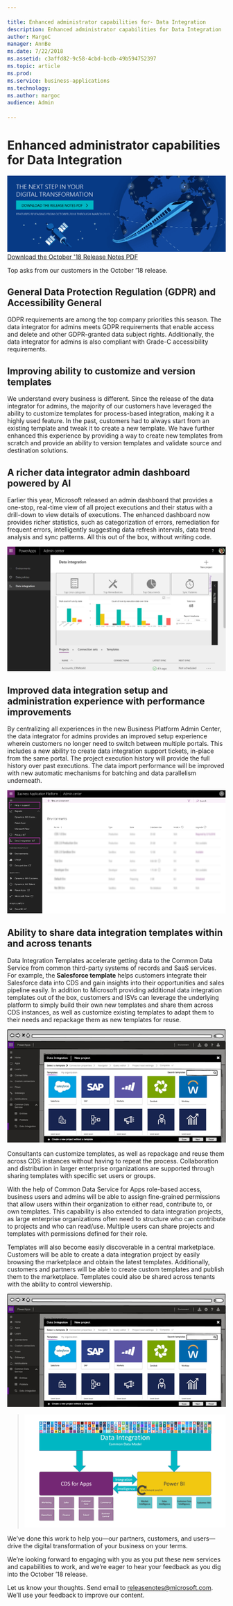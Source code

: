 ```yaml
---

title: Enhanced administrator capabilities for- Data Integration
description: Enhanced administrator capabilities for Data Integration
author: MargoC
manager: AnnBe
ms.date: 7/22/2018
ms.assetid: c3affd82-9c58-4cbd-bcdb-49b594752397
ms.topic: article
ms.prod: 
ms.service: business-applications
ms.technology: 
ms.author: margoc
audience: Admin

---
```

#  Enhanced administrator capabilities for Data Integration

[![THE NEXT STEP IN YOUR DIGITAL TRANSFORMATION](./../Reference-Files/Images/Landing-page-image-october2018.png)](https://go.microsoft.com/fwlink/p/?linkid=2005971)
[Download the October '18 Release Notes PDF](https://go.microsoft.com/fwlink/p/?linkid=2005971)

Top asks from our customers in the October ’18 release.

   ## General Data Protection Regulation (GDPR) and Accessibility General
   
   GDPR requirements are among the top company
   priorities this season. The data integrator for admins meets GDPR requirements
   that enable access and delete and other GDPR-granted data subject rights.
   Additionally, the data integrator for admins is also compliant with Grade-C
   accessibility requirements.

   ## Improving ability to customize and version templates 
   
   We understand every business is different. Since the release of the data integrator for
   admins, the majority of our customers have leveraged the ability to customize
   templates for process-based integration, making it a highly used feature. In
   the past, customers had to always start from an existing template and tweak
   it to create a new template. We have further enhanced this experience by
   providing a way to create new templates from scratch and provide an ability
   to version templates and validate source and destination solutions.

   ## A richer data integrator admin dashboard powered by AI
   
   Earlier this year, Microsoft released an admin dashboard that provides a one-stop,
   real-time view of all project executions and their status with a drill-down
   to view details of executions. The enhanced dashboard now provides richer
   statistics, such as categorization of errors, remediation for frequent
   errors, intelligently suggesting data refresh intervals, data trend analysis
   and sync patterns. All this out of the box, without writing code.

   ![The data integration dashboard](./../Reference-Files/Images/data-integration-capability-admins-1.png "The data integration dashboard")
   <!-- picture -->


   ## Improved data integration setup and administration experience with performance improvements
   
   By centralizing all experiences in the new Business Platform Admin Center, 
   the data integrator for admins provides an improved setup experience wherein 
   customers no longer need to switch between multiple portals. This includes 
   a new ability to create data integration support tickets, in-place from the 
   same portal. The project execution history will provide the full history over 
   past executions. The data import performance will be improved with new automatic 
   mechanisms for batching and data parallelism underneath.

   ![The data integration dashboard](./../Reference-Files/Images/data-integration-capability-admins-2.png "Finding help and support for data integration")
   <!-- picture -->

<a name="templates"></a>
   ## Ability to share data integration templates within and across tenants 
   
   Data Integration Templates accelerate getting data to the Common Data Service from common 
   third-party systems of records and SaaS services. 
   For example, the **Salesforce template** helps customers integrate their
   Salesforce data into CDS and gain insights into their opportunities and
   sales pipeline easily. In addition to Microsoft providing additional data
   integration templates out of the box, customers and ISVs can leverage the
   underlying platform to simply build their own new templates and share them
   across CDS instances, as well as customize existing templates to adapt them
   to their needs and repackage them as new templates for reuse.

   ![Template to choose from Browsing and pulling template from marketplace](./../Reference-Files/Images/6-1.png "Templates to choose from")
   <!-- picture -->


   Consultants can customize templates, as well as repackage and reuse them
   across CDS instances without having to repeat the process. Collaboration and
   distribution in larger enterprise organizations are supported through sharing
   templates with specific set users or groups.

   With the help of Common Data Service for Apps role-based access, business
   users and admins will be able to assign fine-grained permissions that allow users
   within their organization to either read, contribute to, or own templates. This
   capability is also extended to data integration projects, as large
   enterprise organizations often need to structure who can contribute to
   projects and who can read/use. Multiple users can share projects and
   templates with permissions defined for their role.

   Templates will also become easily discoverable in a central marketplace.
   Customers will be able to create a data integration project by easily browsing the
   marketplace and obtain the latest templates. Additionally, customers and
   partners will be able to create custom templates and publish them to the marketplace.
   Templates could also be shared across tenants with the ability to control
   viewership.

   ![Template to choose from Browsing and pulling template from marketplace](./../Reference-Files/Images/6-1.png "Browsing and pulling templates from the marketplace")

   > ![The next step in YOUR DIGITAL TRANSFORMATION](./../Reference-Files/Images/data-integration-1.png "Data Integration platform")


We’ve done this work to help you—our partners, customers, and users—drive the digital transformation of your business on your terms.

We’re looking forward to engaging with you as you put these new services and capabilities to work, and we’re eager to hear your feedback as you dig into the October ’18 release.

Let us know your thoughts. Send email to <a href="mailto:releasenotes@microsoft.com">releasenotes@microsoft.com</a>. We’ll use your feedback to improve our content.
   <!-- picture -->
